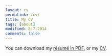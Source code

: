 ```yaml
---
layout: cv
permalink: /cv/
title: My CV
tags: [about]
modified: 8-7-2014
comments: false
---
```

You can download my <a href="https://drive.google.com/file/d/18UJi-DBCPOs9OQv_JqD9no_2dO4FXbok/view?usp=share_link" target="_blank">résumé in PDF</a>, or my <a href="https://drive.google.com/file/d/18b0537bA2dVY7QpMJPqKnYOF5FG9n/view?usp=drive_link" target="_blank">CV</a>.
